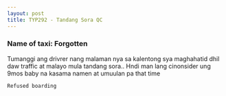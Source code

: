 ```yaml
---
layout: post
title: TYP292 - Tandang Sora QC
---
```


### Name of taxi: Forgotten

Tumanggi ang drivrer nang malaman nya sa kalentong sya maghahatid dhil daw traffic at malayo mula tandang sora.. Hndi man lang cinonsider ung 9mos baby na kasama namen at umuulan pa that time

```Refused boarding```
